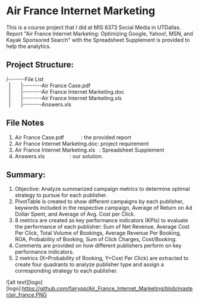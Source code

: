 # Air France Internet Marketing
This is a course project that I did at MIS 6373 Social Media in UTDallas.
Report "Air France Internet Marketing: Optimizing Google, Yahoo!, MSN, and Kayak Sponsored Search" 
with the Spreadsheet Supplement is provided to help the analytics.


## Project Structure:
/-------File List  
&ensp;|&ensp;&ensp;&ensp;&ensp;|--------Air France Case.pdf  
&ensp;|&ensp;&ensp;&ensp;&ensp;|--------Air France Internet Marketing.doc     
&ensp;|&ensp;&ensp;&ensp;&ensp;|--------Air France Internet Marketing.xls  
&ensp;|&ensp;&ensp;&ensp;&ensp;|--------Answers.xls  

## File Notes
1) Air France Case.pdf &ensp;&ensp;&ensp;&ensp;&ensp;&ensp;: the provided report  
2) Air France Internet Marketing.doc: project requirement  
3) Air France Internet Marketing.xls &ensp;: Spreadsheet Supplement  
4) Answers.xls &ensp;&ensp;&ensp;&ensp;&ensp;&ensp;&ensp;&ensp;&ensp;: our solution.   

## Summary:
1) Objective: Analyze summarized campaign metrics to determine optimal strategy to pursue for each publisher.    
2) PivotTable is created to show different campaigns by each publisher, keywords included in the respective campaign, Average of Return on Ad Dollar Spent, and Average of Avg. Cost per Click.  
3) 8 metrics are created as key performance indicators (KPIs) to evaluate the performance of each publisher: Sum of Net Revenue, Average Cost Per Click, Total Volume of Bookings, Average Revenue Per Booking, ROA, Probability of Booking, Sum of Click Charges, Cost/Booking.  
4) Comments are provided on how different publishers perform on key performance indicators.  
5) 2 metrics (X=Probability of Booking, Y=Cost Per Click) are extracted to create four quadrants to analyze publisher type and assign a corresponding strategy to each publisher.  

![alt text][logo]
[logo]:https://github.com/fairypp/Air_France_Internet_Marketing/blob/master/air_france.PNG
 
